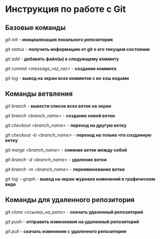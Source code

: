 # Инструкция по работе с Git

## Базовые команды

*git init* - **инициализация локального репозитория**

*git status* - **получить информацию от git о его текущем состоянии**

*git add* - **добавить файл(ы) к следующему коммиту**

*git commit <message_raz_raz>* - **создание коммита**

*git log* - **вывод на экран всех коммитов с их хэш кодами**

## Команды ветвления

*git branch* - **вывести список всех веток на экран**

*git branch <branch_name>* - **создание новой ветки**

*git checkout <branch_name>* - **переход на другую ветку**

*git checkout -b <branch_name>* - **переход на только что созданную ветку**

*git merge <branch_name>* - **слияние веток между собой**

*git branch -d <branch_name>* - **удаление ветки**

*git branch -m <branch_name>* - **переименование ветки**

*git log --graph* - **вывод на экран журнала изменений в графическом виде**

## Команды для удаленного репозитория

*git clone <ссылка_на_репо>* - **скачать удаленный репозиторий**

*git push* - **отправить изменениия на удаленный репозиторий**

*git pull* - **скачать изменения с удаленного репозитория**

